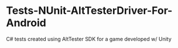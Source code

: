 # Tests-NUnit-AltTesterDriver-For-Android
C# tests created using AltTester SDK for a game developed w/ Unity
